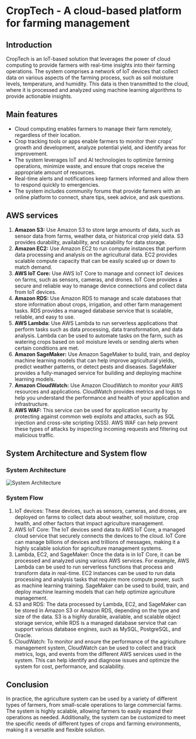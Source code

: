 # CropTech - A cloud-based platform for farming management

## Introduction

CropTech is an IoT-based solution that leverages the power of cloud computing to provide farmers with real-time insights into their farming operations. The system comprises a network of IoT devices that collect data on various aspects of the farming process, such as soil moisture levels, temperature, and humidity. This data is then transmitted to the cloud, where it is processed and analyzed using machine learning algorithms to provide actionable insights.

## Main features

- Cloud computing enables farmers to manage their farm remotely, regardless of their location.
- Crop tracking tools or apps enable farmers to monitor their crops' growth and development, analyze potential yield, and identify areas for improvement.
- The system leverages IoT and AI technologies to optimize farming operations, minimize waste, and ensure that crops receive the appropriate amount of resources.
- Real-time alerts and notifications keep farmers informed and allow them to respond quickly to emergencies.
- The system includes community forums that provide farmers with an online platform to connect, share tips, seek advice, and ask questions.

## AWS services

1. **Amazon S3:** Use Amazon S3 to store large amounts of data, such as sensor data from farms, weather data, or historical crop yield data. S3 provides durability, availability, and scalability for data storage.
2. **Amazon EC2:** Use Amazon EC2 to run compute instances that perform data processing and analysis on the agricultural data. EC2 provides scalable compute capacity that can be easily scaled up or down to match demand.
3. **AWS IoT Core:** Use AWS IoT Core to manage and connect IoT devices on farms, such as sensors, cameras, and drones. IoT Core provides a secure and reliable way to manage device connections and collect data from IoT devices.
4. **Amazon RDS:** Use Amazon RDS to manage and scale databases that store information about crops, irrigation, and other farm management tasks. RDS provides a managed database service that is scalable, reliable, and easy to use.
5. **AWS Lambda:** Use AWS Lambda to run serverless applications that perform tasks such as data processing, data transformation, and data analysis. Lambda can be used to automate tasks on the farm, such as watering crops based on soil moisture levels or sending alerts when certain conditions are met.
6. **Amazon SageMaker:** Use Amazon SageMaker to build, train, and deploy machine learning models that can help improve agricultural yields, predict weather patterns, or detect pests and diseases. SageMaker provides a fully-managed service for building and deploying machine learning models.
7. **Amazon CloudWatch:** Use Amazon CloudWatch to monitor your AWS resources and applications. CloudWatch provides metrics and logs to help you understand the performance and health of your application and infrastructure.
8. **AWS WAF:** This service can be used for application security by protecting against common web exploits and attacks, such as SQL injection and cross-site scripting (XSS). AWS WAF can help prevent these types of attacks by inspecting incoming requests and filtering out malicious traffic.

## System Architecture and System flow

### System Architecture

![System Architecture](https://i.postimg.cc/Hxx73xYD/image-20230416093027322.png)

### System Flow

1. IoT devices: These devices, such as sensors, cameras, and drones, are deployed on farms to collect data about weather, soil moisture, crop health, and other factors that impact agriculture management.
2. AWS IoT Core: The IoT devices send data to AWS IoT Core, a managed cloud service that securely connects the devices to the cloud. IoT Core can manage billions of devices and trillions of messages, making it a highly scalable solution for agriculture management systems.
3. Lambda, EC2, and SageMaker: Once the data is in IoT Core, it can be processed and analyzed using various AWS services. For example, AWS Lambda can be used to run serverless functions that process and transform data in real-time. EC2 instances can be used to run data processing and analysis tasks that require more compute power, such as machine learning training. SageMaker can be used to build, train, and deploy machine learning models that can help optimize agriculture management.
4. S3 and RDS: The data processed by Lambda, EC2, and SageMaker can be stored in Amazon S3 or Amazon RDS, depending on the type and size of the data. S3 is a highly durable, available, and scalable object storage service, while RDS is a managed database service that can support various database engines, such as MySQL, PostgreSQL, and Oracle.
5. CloudWatch: To monitor and ensure the performance of the agriculture management system, CloudWatch can be used to collect and track metrics, logs, and events from the different AWS services used in the system. This can help identify and diagnose issues and optimize the system for cost, performance, and scalability.

## Conclusion

In practice, the agriculture system can be used by a variety of different types of farmers, from small-scale operations to large commercial farms. The system is highly scalable, allowing farmers to easily expand their operations as needed. Additionally, the system can be customized to meet the specific needs of different types of crops and farming environments, making it a versatile and flexible solution.